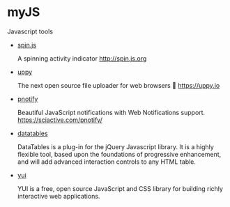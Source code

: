 # myJS

Javascript tools

- [spin.js](https://github.com/fgnass/spin.js)
  
  A spinning activity indicator http://spin.js.org

- [uppy](https://github.com/transloadit/uppy)

  The next open source file uploader for web browsers 🐶 https://uppy.io

- [pnotify](https://github.com/sciactive/pnotify)

  Beautiful JavaScript notifications with Web Notifications support. https://sciactive.com/pnotify/

- [datatables](https://datatables.net)

  DataTables is a plug-in for the jQuery Javascript library. It is a highly flexible tool, based upon the foundations of progressive enhancement, and will add advanced interaction controls to any HTML table.

- [yui](https://yuilibrary.com/)

  YUI is a free, open source JavaScript and CSS library for building richly interactive web applications.
